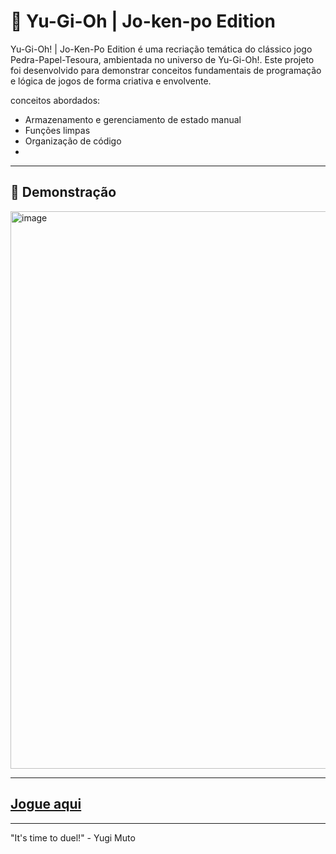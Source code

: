 # 🎴 Yu-Gi-Oh | Jo-ken-po Edition

Yu-Gi-Oh! | Jo-Ken-Po Edition é uma recriação temática do clássico jogo Pedra-Papel-Tesoura, ambientada no universo de Yu-Gi-Oh!. Este projeto foi desenvolvido para demonstrar conceitos fundamentais de programação e lógica de jogos de forma criativa e envolvente.

conceitos abordados:

- Armazenamento e gerenciamento de estado manual
- Funções limpas
- Organização de código
- 
---
## 👀 Demonstração
<img width="1912" height="892" alt="image" src="https://github.com/user-attachments/assets/f27b976d-38f0-4200-94ec-40ebc013ad93" />

---

## [Jogue aqui](https://catarinaguima.github.io/Dio-js-yugioh-assets/)


---
"It's time to duel!" - Yugi Muto
